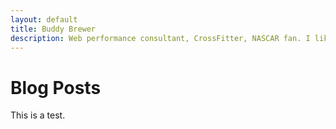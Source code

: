 ```yaml
---
layout: default
title: Buddy Brewer
description: Web performance consultant, CrossFitter, NASCAR fan. I like things that go fast.
---
```


Blog Posts
==========

This is a test.
